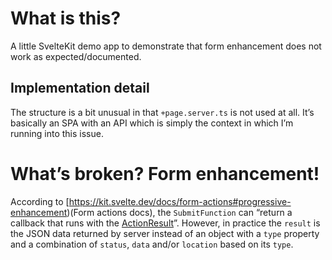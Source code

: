 # What is this?

A little SvelteKit demo app to demonstrate that form enhancement does not work
as expected/documented.

## Implementation detail

The structure is a bit unusual in that `+page.server.ts` is not used at all.
It’s basically an SPA with an API which is simply the context in which I’m
running into this issue.

# What’s broken? Form enhancement!

According to [https://kit.svelte.dev/docs/form-actions#progressive-enhancement)(Form actions docs), the `SubmitFunction` can “return a callback that runs with the [ActionResult](https://kit.svelte.dev/docs/types#public-types-actionresult)”. However, in practice the `result` is the JSON data returned by server instead of an object with a `type` property and a combination of `status`, `data` and/or `location` based on its `type`.